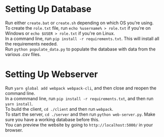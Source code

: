 # Setting Up Database

Run either `create.bat` or `create.sh` depending on which OS you're using.  
To create the `role.txt` file, run `echo %username% > role.txt` if you're on Windows or `echo $USER > role.txt` if you're on Linux.  
In a command line, run `pip install -r requirements.txt`. This will install all the requirements needed.  
Run `python populate_data.py` to populate the database with data from the various .csv files.  

# Setting Up Webserver

Run `yarn global add webpack webpack-cli`, and then close and reopen the command line.  
In a commmand line, run `pip install -r requirements.txt`, and then run `yarn install`.  
To build the client, `cd ./client` and then run `webpack`.  
To start the server, `cd ./server` and then run `python web-server.py`. Make sure you have a working database before this.  
You can preview the website by going to `http://localhost:5000/` in your browser.